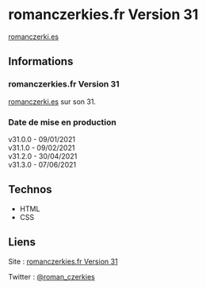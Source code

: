 # romanczerkies.fr Version 31

[romanczerki.es](https://romanczerki.es)

## Informations

### romanczerkies.fr Version 31

[romanczerki.es](https://romanczerki.es) sur son 31.

### Date de mise en production

v31.0.0 - 09/01/2021  
v31.1.0 - 09/02/2021  
v31.2.0 - 30/04/2021  
v31.3.0 - 07/06/2021


## Technos

- HTML
- CSS


## Liens

Site : [romanczerkies.fr Version 31](https://romanczerki.es)

Twitter : [@roman_czerkies](https://twitter.com/roman_czerkies)
